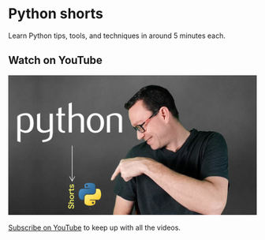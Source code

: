 # Python shorts

Learn Python tips, tools, and techniques in around 5 minutes each.

## Watch on YouTube

[![](./resources/readme_images/shorts-poster.jpg)](https://talkpython.fm/python-shorts)

[Subscribe on YouTube](https://talkpython.fm/python-shorts) to keep up with all the videos.
